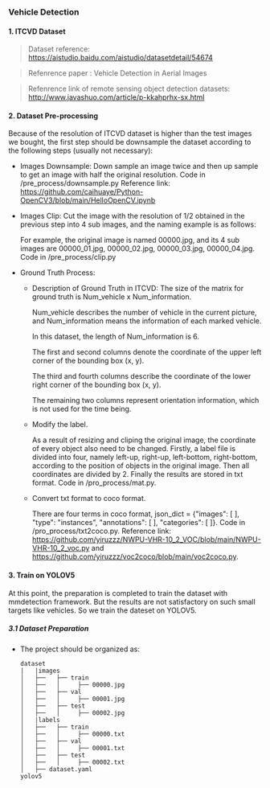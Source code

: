 ### Vehicle Detection

#### 1. ITCVD Dataset
> Dataset reference: https://aistudio.baidu.com/aistudio/datasetdetail/54674

> Refenrence paper : Vehicle Detection in Aerial Images

> Refenrence link of remote sensing object detection datasets: http://www.javashuo.com/article/p-kkahprhx-sx.html

#### 2. Dataset Pre-processing
Because of the resolution of ITCVD dataset is higher than the test images we bought, the first step should be downsample the dataset according to the following steps (usually not necessary):

- Images Downsample: Down sample an image twice and then up sample to get an image with half the original resolution. Code in /pre_process/downsample.py Reference link: https://github.com/caihuaye/Python-OpenCV3/blob/main/HelloOpenCV.ipynb

- Images Clip: Cut the image with the resolution of 1/2 obtained in the previous step into 4 sub images, and the naming example is as follows:

  For example, the original image is named 00000.jpg, and its 4 sub images are 00000_01.jpg, 00000_02.jpg, 00000_03.jpg, 00000_04.jpg. Code in /pre_process/clip.py

- Ground Truth Process: 
  - Description of Ground Truth in ITCVD:
    The size of the matrix for ground truth is Num_vehicle x Num_information.
    
    Num_vehicle describes the number of vehicle in the current picture, and Num_information means the information of each marked vehicle.
    
    In this dataset, the length of Num_information is 6.
    
    The first and second columns denote the coordinate of the upper left corner of the bounding box (x, y).
    
    The third and fourth columns describe the coordinate of the lower right corner of the bounding box (x, y).
    
    The remaining two columns represent orientation information, which is not used for the time being.
    
  - Modify the label.

    As a result of resizing and cliping the original image, the coordinate of every object also need to be changed. Firstly, a label file is divided into four, namely     left-up, right-up, left-bottom, right-bottom, according to the position of objects in the original image. Then all coordinates are divided by 2. Finally the     results are stored in txt format. Code in /pro_process/mat.py.
    
  - Convert txt format to coco format.
  
    There are four terms in coco format, json_dict = {"images": [ ], "type": "instances", "annotations": [ ], "categories": [ ]}. Code in /pro_process/txt2coco.py. Reference link: https://github.com/yiruzzz/NWPU-VHR-10_2_VOC/blob/main/NWPU-VHR-10_2_voc.py and https://github.com/yiruzzz/voc2coco/blob/main/voc2coco.py.
#### 3. Train on YOLOV5
At this point, the preparation is completed to train the dataset with mmdetection framework. But the results are not satisfactory on such small targets like vehicles. So we train the dateset on YOLOV5.

##### 3.1 Dataset Preparation 

- The project should be organized as:

  ```text
  dataset
  |   |images
  │   ├──   ├── train
  │   ├──   │     ├── 00000.jpg
  │   ├──   ├── val
  │   ├──   │     ├── 00001.jpg
  │   ├──   ├── test
  │   ├──   │     ├── 00002.jpg
  │   |labels
  │   ├──   ├── train
  │   ├──   │     ├── 00000.txt
  │   ├──   ├── val
  │   ├──   │     ├── 00001.txt
  │   ├──   ├── test
  │   ├──   │     ├── 00002.txt
  │   ├── dataset.yaml
  yolov5
  ```
